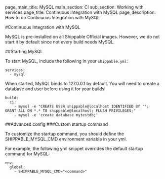 page_main_title: MySQL
main_section: CI
sub_section: Working with services
page_title: Continuous Integration with MySQL
page_description: How to do Continuous Integration with MySQL

#Continuous Integration with MySQL

MySQL is pre-installed on all Shippable Official images. However, we do not start it by default since not every build needs MySQL.

##Starting MySQL

To start MySQL, include the following in your `shippable.yml`:

```
services:
  - mysql
```

When started, MySQL binds to 127.0.0.1 by default. You will need to create a database and user before using it for your builds:

```
build:
  ci:
    - mysql -e "CREATE USER shippable@localhost IDENTIFIED BY ''; GRANT ALL ON *.* TO shippable@localhost; FLUSH PRIVILEGES;"
    - mysql -e 'create database mytestdb;'
```

##Advanced config
###Custom startup command

To customize the startup command, you should define the SHIPPABLE_MYSQL_CMD environment variable in your yml.

For example, the following yml snippet overrides the default startup command for MySQL:

```
env:
  global:
    - SHIPPABLE_MYSQL_CMD="<command>"
```
